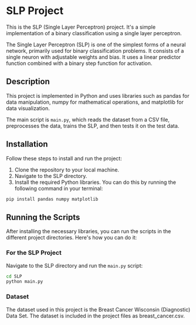 # SLP Project

This is the SLP (Single Layer Perceptron) project. It's a simple implementation of a binary classification using a single layer perceptron.

The Single Layer Perceptron (SLP) is one of the simplest forms of a neural network, primarily used for binary classification problems. It consists of a single neuron with adjustable weights and bias. It uses a linear predictor function combined with a binary step function for activation.

## Description

This project is implemented in Python and uses libraries such as pandas for data manipulation, numpy for mathematical operations, and matplotlib for data visualization.

The main script is `main.py`, which reads the dataset from a CSV file, preprocesses the data, trains the SLP, and then tests it on the test data.

## Installation

Follow these steps to install and run the project:

1. Clone the repository to your local machine.
2. Navigate to the SLP directory.
3. Install the required Python libraries. You can do this by running the following command in your terminal:

```bash
pip install pandas numpy matplotlib
```

## Running the Scripts

After installing the necessary libraries, you can run the scripts in the different project directories. Here's how you can do it:

### For the SLP Project

Navigate to the SLP directory and run the `main.py` script:

```bash
cd SLP
python main.py
```

### Dataset

The dataset used in this project is the Breast Cancer Wisconsin (Diagnostic) Data Set. The dataset is included in the project files as breast_cancer.csv.
